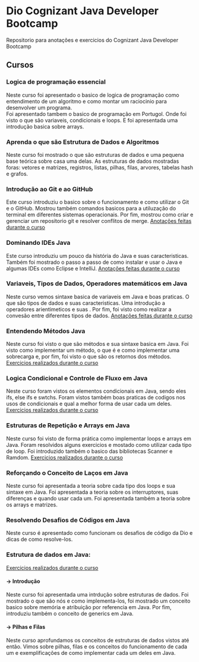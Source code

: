 # Dio Cognizant Java Developer Bootcamp
Repositorio para anotações e exercicios do Cognizant Java Developer Bootcamp

## Cursos
### Logica de programação essencial
Neste curso foi apresentado o basico de logica de programação como entendimento de um algoritmo e como montar um raciocinio para desenvolver um programa.<br/>
Foi apresentado tambem o basico de programação em Portugol. Onde foi visto o que são variaveis, condicionais e loops. E foi apresentada uma introdução basica sobre arrays.

### Aprenda o que são Estrutura de Dados e Algoritmos
Neste curso foi mostrado o que são estruturas de dados e uma pequena base teórica sobre casa uma delas. As estruturas de dados mostradas foras: vetores e matrizes, registros, listas, pilhas, filas, arvores, tabelas hash e grafos.

### Introdução ao Git e ao GitHub
Este curso introduziu o basico sobre o funcionamento e como utilizar o Git e o GitHub. Mostrou também comandos basicos para a utiluzação do terminal em diferentes sistemas operacionais. Por fim, mostrou como criar e gerenciar um repositorio git e resolver conflitos de merge.
[Anotações feitas durante o curso](./Introdução%20ao%20Git%20e%20ao%20GitHub/anotações.md)

### Dominando IDEs Java
Este curso introduziu um pouco da história do Java e suas caracteristicas. Também foi mostrado o passo a passo de como instalar e usar o Java e algumas IDEs como Eclipse e IntelliJ. [Anotações feitas durante o curso](./Dominando%20IDEs%20Java/anotações.md)

### Variaveis, Tipos de Dados, Operadores matemáticos em Java
Neste curso vemos sintaxe basica de variaveis em Java e boas praticas. O que são tipos de dados e suas caracteristicas. Uma introdução a operadores arientimeticos e suas . Por fim, foi visto como realizar a convesão entre diferentes tipos de dados. [Anotações feitas durante o curso](./Variáveis,%20tipos%20de%20dados%20e%20operadores%20matemáticos%20em%20Java/anotações.md)

### Entendendo Métodos Java
Neste curso foi visto o que são métodos e sua sintaxe basica em Java. Foi visto como implementar um método, o que é e como implementar uma sobrecarga e, por fim, foi visto o que são os retornos dos métodos. [Exercicios realizados durante o curso](./Entendendo%20Métodos%20Java/exercicios/)

### Logica Condicional e Controle de Fluxo em Java
Neste curso foram vistos os elementos condicionais em Java, sendo eles ifs, else ifs e swtchs. Foram vistos também boas praticas de codigos nos usos de condicionais e qual a melhor forma de usar cada um deles. [Exercicios realizados durante o curso](./Logica%20Condicional%20e%20Controle%20de%20Fluxo%20em%20Java/exercicios/)

### Estruturas de Repetição e Arrays em Java
Neste curso foi visto de forma prática como implementar loops e arrays em Java. Foram resolvidos alguns exercicios e mostado como utilizar cada tipo de loop. Foi introduzido também o basico das bibliotecas Scanner e Ramdom. [Exercicios realizados durante o curso](./Estruturas%20de%20Repetição%20e%20Arrays%20em%20Java/Exercicios/src/)

### Reforçando o Conceito de Laços em Java
Neste curso foi apresentada a teoria sobre cada tipo dos loops e sua sintaxe em Java. Foi apresentada a teoria sobre os interruptores, suas diferenças e quando usar cada um. Foi apresentada também a teoria sobre os arrays e matrizes.

### Resolvendo Desafios de Códigos em Java
Neste curso é apresentado como funcionam os desafios de código da Dio e dicas de como resolve-los.

### Estrutura de dados em Java: 
[Exercicios realizados durante o curso](./Estrutura%20de%20dados%20em%20Java/)
#### -> Introdução
Neste curso foi apresentada uma intrdução sobre estruturas de dados. Foi mostrado o que são nós e como implementa-los, foi mostrado um conceito basico sobre memória e atribuição por referencia em Java. Por fim, introduziu também o conceito de generics em Java.

#### -> Pilhas e Filas
Neste curso aprofundamos os conceitos de estruturas de dados vistos até então. Vimos sobre pilhas, filas e os conceitos do funcionamento de cada um e exemplificações de como implementar cada um deles em Java.